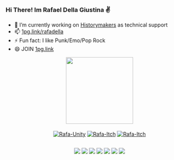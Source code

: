 ### Hi There! Im Rafael Della Giustina ✌


- 🔧 I’m currently working on <a href="https://historymakers.link/" target="_blank">Historymakers</a> as technical support
- 📫 <a href="https://1pg.link/rafadella" target="_blank">1pg.link/rafadella</a>
- ⚡ Fun fact: I like Punk/Emo/Pop Rock
- 😄 JOIN <a href="https://1pg.link/en" target="_blank">1pg.link</a>

<div align="center">
  <a href="https://github.com/RafaelDella">
  <img height="180em" src="https://github-readme-stats.vercel.app/api?username=RafaelDella&show_icons=true&theme=dark&include_all_commits=true&count_private=true"/>
</div>
<br>
 
 <div style="display: inline_block">
  <div align="center">
    <a href="https://unity.com/"><img align="center" alt="Rafa-Unity" height="" width="" src="https://img.shields.io/badge/Unity-100000?style=for-the-badge&logo=unity&logoColor=white"></a>
    <a href="https://nikomu.itch.io/" target="_blank"><img align="center" alt="Rafa-Itch" height="" width="" src="https://img.shields.io/badge/Itch.io-FA5C5C?style=for-the-badge&logo=itchdotio&logoColor=white"></a>
    <a href="https://code.visualstudio.com/" target="_blank"><img align="center" alt="Rafa-Itch" height="" width="" src="https://img.shields.io/badge/Visual_Studio_Code-0078D4?style=for-the-badge&logo=visual%20studio%20code&logoColor=whitet"></a>  
   </div>
 </div>
  
  ##
 
<div align="center">
  <a href="https://instagram.com/rafadellagoiaba" target="_blank"><img src="https://img.shields.io/badge/-Instagram-%23E4405F?style=for-the-badge&logo=instagram&logoColor=white" target="_blank"></a>
 	<a href="https://discord.com/users/379266623795757058/" target="_blank"><img src="https://img.shields.io/badge/Discord-7289DA?style=for-the-badge&logo=discord&logoColor=white" target="_blank"></a>
  <a href ="mailto:rafael.della64@gmail.com"><img src="https://img.shields.io/badge/-Gmail-%23333?style=for-the-badge&logo=gmail&logoColor=white" target="_blank"></a>
  <a href="https://www.twitch.tv/Nikomu64"><img src="https://img.shields.io/badge/Twitch-9146FF?style=for-the-badge&logo=twitch&logoColor=white"></a>
  <a href="https://open.spotify.com/user/pcmoa8qg8bfs15z06ld2gg6vs"><img src="https://img.shields.io/badge/Spotify-1ED760?&style=for-the-badge&logo=spotify&logoColor=white"></a>
  <a href="https://myanimelist.net/profile/Nikomu"><img src="https://img.shields.io/badge/Myanimelist-2E51A2?style=for-the-badge&logo=myanimelist&logoColor=white"></a>
  <a href="https://steamcommunity.com/profiles/76561198874499666"><img src="https://img.shields.io/badge/Twitter-1DA1F2?style=for-the-badge&logo=twitter&logoColor=white"></a>
 
</div>
